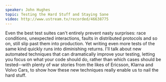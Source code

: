 ```yaml
---
speaker: John Hughes
topic: Testing the Hard Stuff and Staying Sane
video: http://www.ustream.tv/recorded/46638775
---
```


Even the best test suites can't entirely prevent nasty surprises: race conditions, unexpected interactions, faults in distributed protocols and so on, still slip past them into production. Yet writing even more tests of the same kind quickly runs into diminishing returns. I'll talk about new automated techniques that can dramatically improve your testing, letting you focus on what your code should do, rather than which cases should be tested--with plenty of war stories from the likes of Ericsson, Klarna and Volvo Cars, to show how these new techniques really enable us to nail the hard stuff.
